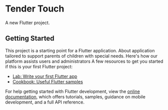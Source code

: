 # Tender Touch

A new Flutter project.

## Getting Started

This project is a starting point for a Flutter application.
About
application tailored to support parents of children with special needs. 
Here's how our platform assists users and administrators
A few resources to get you started if this is your first Flutter project:

- [Lab: Write your first Flutter app](https://docs.flutter.dev/get-started/codelab)
- [Cookbook: Useful Flutter samples](https://docs.flutter.dev/cookbook)

For help getting started with Flutter development, view the
[online documentation](https://docs.flutter.dev/), which offers tutorials,
samples, guidance on mobile development, and a full API reference.

